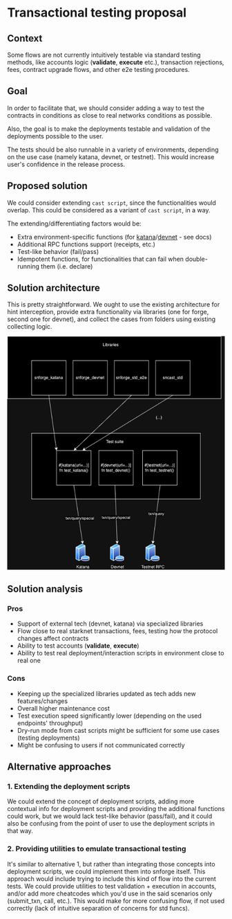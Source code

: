 # Transactional testing proposal

## Context

Some flows are not currently intuitively testable via standard testing methods, 
like accounts logic (__validate__, __execute__ etc.), transaction rejections,
fees, contract upgrade flows, and other e2e testing procedures.

## Goal

In order to facilitate that, we should consider adding a way to test
the contracts in conditions as close to real networks conditions as possible.

Also, the goal is to make the deployments testable and validation 
of the deployments possible to the user. 

The tests should be also runnable in a variety of environments, depending on the
use case (namely katana, devnet, or testnet). This would increase user's confidence
in the release process.

## Proposed solution

We could consider extending `cast script`, since the functionalities would overlap.
This could be considered as a variant of `cast script`, in a way. 

The extending/differentiating factors would be:

- Extra environment-specific functions (for [katana](https://book.dojoengine.org/toolchain/katana/reference.html#custom-methods)/[devnet](https://github.com/0xSpaceShard/starknet-devnet-rs#dumping--loading) - see docs)
- Additional RPC functions support (receipts, etc.)
- Test-like behavior (fail/pass)
- Idempotent functions, for functionalities that can fail when double-running them (i.e. declare)


## Solution architecture

This is pretty straightforward. We ought to use the existing architecture for hint interception,
provide extra functionality via libraries (one for forge, second one for devnet), and collect the cases from
folders using existing collecting logic.

![txn_based_testing_arch.png](./txn_based_testing_arch.png)


## Solution analysis

### Pros

- Support of external tech (devnet, katana) via specialized libraries
- Flow close to real starknet transactions, fees, testing how the protocol changes affect contracts
- Ability to test accounts (__validate__, __execute__)
- Ability to test real deployment/interaction scripts in environment close to real one

### Cons
- Keeping up the specialized libraries updated as tech adds new features/changes
- Overall higher maintenance cost
- Test execution speed significantly lower (depending on the used endpoints' throughput)
- Dry-run mode from cast scripts might be sufficient for some use cases (testing deployments)
- Might be confusing to users if not communicated correctly

## Alternative approaches

### 1. Extending the deployment scripts

We could extend the concept of deployment scripts, adding more contextual info for deployment scripts and providing 
the additional functions could work, but we would lack test-like behavior (pass/fail), and it could also be confusing
from the point of user to use the deployment scripts in that way.


### 2. Providing utilities to emulate transactional testing

It's similar to alternative 1, but rather than integrating those concepts into deployment scripts,
we could implement them into snforge itself.
This approach would include trying to include this kind of flow into the current tests.
We could provide utilities to test validation + execution in accounts, and/or add more cheatcodes which you'd use in the 
said scenarios only (submit_txn, call, etc.). This would make for more confusing flow, if not used correctly
(lack of intuitive separation of concerns for std funcs).


